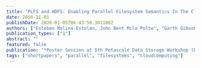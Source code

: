 ```yaml
---
title: "PLFS and HDFS: Enabling Parallel Filesystem Semantics In The Cloud"
date: 2010-11-01
publishDate: 2020-01-05T06:43:50.381180Z
authors: ["Esteban Molina-Estolan, John Bent Milo Polte", "Garth Gibson", "Carlos Maltzahn", "Maya B. Gokhale", "Scott Brandt"]
publication_types: ["1"]
abstract: ""
featured: false
publication: "*Poster Session at 5th Petascale Data Storage Workshop (PDSW 2010), co-located with Supercomputing 2010*"
tags: ["shortpapers", "parallel", "filesystems", "cloudcomputing"]
---
```


